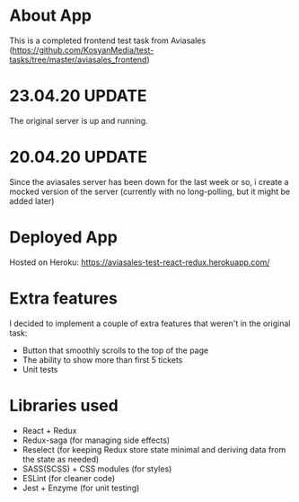 # About App

This is a completed frontend test task from Aviasales (https://github.com/KosyanMedia/test-tasks/tree/master/aviasales_frontend)

# 23.04.20 UPDATE

The original server is up and running.

# 20.04.20 UPDATE

Since the aviasales server has been down for the last week or so, i create a mocked version of the server (currently with no long-polling, but it might be added later)

# Deployed App

Hosted on Heroku: https://aviasales-test-react-redux.herokuapp.com/

# Extra features

I decided to implement a couple of extra features that weren't in the original task:

- Button that smoothly scrolls to the top of the page
- The ability to show more than first 5 tickets
- Unit tests

# Libraries used

- React + Redux
- Redux-saga (for managing side effects)
- Reselect (for keeping Redux store state minimal and deriving data from the state as needed)
- SASS(SCSS) + CSS modules (for styles)
- ESLint (for cleaner code)
- Jest + Enzyme (for unit testing)
